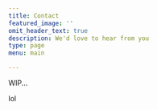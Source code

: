 ```yaml
---
title: Contact
featured_image: ''
omit_header_text: true
description: We'd love to hear from you
type: page
menu: main

---
```


WIP...

lol

